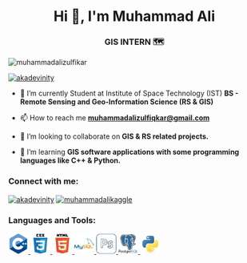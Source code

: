 <h1 align="center">Hi 👋, I'm Muhammad Ali </h1>
<h3 align="center">GIS INTERN 🗺️</h3>

<p align="left"> <img src="https://komarev.com/ghpvc/?username=muhammadalizulfikar&label=Profile%20views&color=0e75b6&style=flat" alt="muhammadalizulfikar" /> </p>

<p align="left"> <a href="https://twitter.com/akadevinity" target="blank"><img src="https://img.shields.io/twitter/follow/akadevinity?logo=twitter&style=for-the-badge" alt="akadevinity" /></a> </p>

- 🔭 I’m currently Student at Institute of Space Technology (IST) **BS - Remote Sensing and Geo-Information Science (RS & GIS)**

- 📫 How to reach me **muhammadalizulfiqkar@gmail.com**

- 👯 I’m looking to collaborate on **GIS & RS related projects.**

- 🌱 I’m learning **GIS software applications with some programming languages like C++ & Python.**

<h3 align="left">Connect with me:</h3>
<p align="left">
<a href="https://twitter.com/akadevinity" target="blank"><img align="center" src="https://raw.githubusercontent.com/rahuldkjain/github-profile-readme-generator/master/src/images/icons/Social/twitter.svg" alt="akadevinity" height="30" width="40" /></a>
<a href="https://kaggle.com/muhammadalikaggle" target="blank"><img align="center" src="https://raw.githubusercontent.com/rahuldkjain/github-profile-readme-generator/master/src/images/icons/Social/kaggle.svg" alt="muhammadalikaggle" height="30" width="40" /></a>
</p>

<h3 align="left">Languages and Tools:</h3>
<p align="left"> <a href="https://www.w3schools.com/cpp/" target="_blank" rel="noreferrer"> <img src="https://raw.githubusercontent.com/devicons/devicon/master/icons/cplusplus/cplusplus-original.svg" alt="cplusplus" width="40" height="40"/> </a> <a href="https://www.w3schools.com/css/" target="_blank" rel="noreferrer"> <img src="https://raw.githubusercontent.com/devicons/devicon/master/icons/css3/css3-original-wordmark.svg" alt="css3" width="40" height="40"/> </a> <a href="https://www.w3.org/html/" target="_blank" rel="noreferrer"> <img src="https://raw.githubusercontent.com/devicons/devicon/master/icons/html5/html5-original-wordmark.svg" alt="html5" width="40" height="40"/> </a> <a href="https://www.mysql.com/" target="_blank" rel="noreferrer"> <img src="https://raw.githubusercontent.com/devicons/devicon/master/icons/mysql/mysql-original-wordmark.svg" alt="mysql" width="40" height="40"/> </a> <a href="https://www.photoshop.com/en" target="_blank" rel="noreferrer"> <img src="https://raw.githubusercontent.com/devicons/devicon/master/icons/photoshop/photoshop-line.svg" alt="photoshop" width="40" height="40"/> </a> <a href="https://www.postgresql.org" target="_blank" rel="noreferrer"> <img src="https://raw.githubusercontent.com/devicons/devicon/master/icons/postgresql/postgresql-original-wordmark.svg" alt="postgresql" width="40" height="40"/> </a> <a href="https://www.python.org" target="_blank" rel="noreferrer"> <img src="https://raw.githubusercontent.com/devicons/devicon/master/icons/python/python-original.svg" alt="python" width="40" height="40"/> </a> </p>
